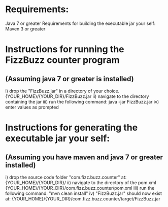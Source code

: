 # Requirements: 
Java 7 or greater
Requirements for building the executable jar your self:
Maven 3 or greater

# Instructions for running the FizzBuzz counter program
## (Assuming java 7 or greater is installed)
i) drop the "FizzBuzz.jar" in a directory of your choice.
{YOUR_HOME}/{YOUR_DIR}/FizzBuzz.jar
ii) navigate to the directory containing the jar
iii) run the following command:
java -jar FizzBuzz.jar
iv) enter values as prompted


# Instructions for generating the executable jar your self:
## (Assuming you have maven and java 7 or greater installed)
i) drop the source code folder "com.fizz.buzz.counter" at: 
{YOUR_HOME}/{YOUR_DIR}/
ii) navigate to the directory of the pom.xml
{YOUR_HOME}/{YOUR_DIR}/com.fizz.buzz.counter/pom.xml
iii) run the following command: "mvn clean install"
iv) "FizzBuzz.jar" should now exist at:
{YOUR_HOME}/{YOUR_DIR}/com.fizz.buzz.counter/target/FizzBuzz.jar
